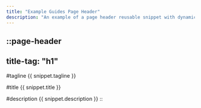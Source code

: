 ```yaml
---
title: "Example Guides Page Header"
description: "An example of a page header reusable snippet with dynamic data."
---
```


<!--
Example Usage:

::snippet
---
name: "example-guides-page-header"
data:
  tagline: "Guides" # Optional tagline
  title: "Document APIs"
  description: "Discover best practices, tools, and examples to help developers understand and use your APIs with confidence."
---
::
-->

::page-header
---
title-tag: "h1"
---
#tagline
{{ snippet.tagline }}

#title
{{ snippet.title }}

#description
{{ snippet.description }}
::

